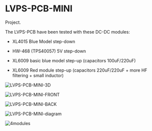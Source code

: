 # LVPS-PCB-MINI

Project.

The LVPS-PCB have been tested with these DC-DC modules:

- XL4015 Blue Model step-down

- HW-468 (TPS40057) 5V step-down

- XL6009 basic blue model step-up (capacitors 100uF/220uF)

- XL6009 Red module step-up (capacitors 220uF/220uF + more HF filtering + small inductor)


![LVPS-PCB-MINI-3D](https://github.com/user-attachments/assets/706fd7f2-b41c-4b08-949a-91791b623108)

![LVPS-PCB-MINI-FRONT](https://github.com/user-attachments/assets/b913765f-0fcd-4400-815f-e36d524d26e7)

![LVPS-PCB-MINI-BACK](https://github.com/user-attachments/assets/ab434024-bc5d-421d-89b2-d09aaaf81393)

![LVPS-PCB-MINI-diagram](https://github.com/user-attachments/assets/08c8b7f0-ac90-404d-978e-aca89dbfa3ea)

![4modules](https://github.com/user-attachments/assets/abdd8132-f1ae-4a49-bdf0-24c03094e017)
